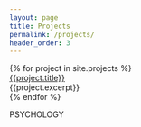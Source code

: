 ```yaml
---
layout: page
title: Projects
permalink: /projects/
header_order: 3
---
```

<div>
  {% for project in site.projects %}
  <div class="project-list-container">
    <a href="{{project.url}}">{{project.title}}</a>
    <div>{{project.excerpt}}</div>
    <div></div>
  </div>
  {% endfor %}
</div>

PSYCHOLOGY